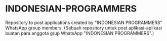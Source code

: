 # INDONESIAN-PROGRAMMERS
Repository to post applications created by "INDONESIAN PROGRAMMERS" WhatsApp group members. (Sebuah repository untuk post aplikasi-aplikasi buatan para anggota grup WhatsApp "INDONESIAN PROGRAMMERS".)
